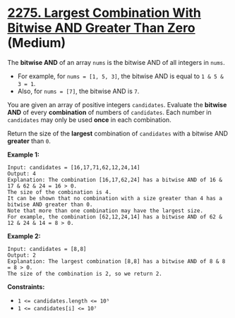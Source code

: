 # [2275. Largest Combination With Bitwise AND Greater Than Zero][link] (Medium)

[link]: https://leetcode.com/problems/largest-combination-with-bitwise-and-greater-than-zero/

The **bitwise AND** of an array `nums` is the bitwise AND of all integers in `nums`.

- For example, for `nums = [1, 5, 3]`, the bitwise AND is equal to `1 & 5 & 3 = 1`.
- Also, for `nums = [7]`, the bitwise AND is `7`.

You are given an array of positive integers `candidates`. Evaluate the **bitwise AND** of every
**combination** of numbers of `candidates`. Each number in `candidates` may only be used **once** in
each combination.

Return the size of the **largest** combination of  `candidates` with a bitwise AND **greater** than
`0`.

**Example 1:**

```
Input: candidates = [16,17,71,62,12,24,14]
Output: 4
Explanation: The combination [16,17,62,24] has a bitwise AND of 16 & 17 & 62 & 24 = 16 > 0.
The size of the combination is 4.
It can be shown that no combination with a size greater than 4 has a bitwise AND greater than 0.
Note that more than one combination may have the largest size.
For example, the combination [62,12,24,14] has a bitwise AND of 62 & 12 & 24 & 14 = 8 > 0.
```

**Example 2:**

```
Input: candidates = [8,8]
Output: 2
Explanation: The largest combination [8,8] has a bitwise AND of 8 & 8 = 8 > 0.
The size of the combination is 2, so we return 2.
```

**Constraints:**

- `1 <= candidates.length <= 10⁵`
- `1 <= candidates[i] <= 10⁷`
